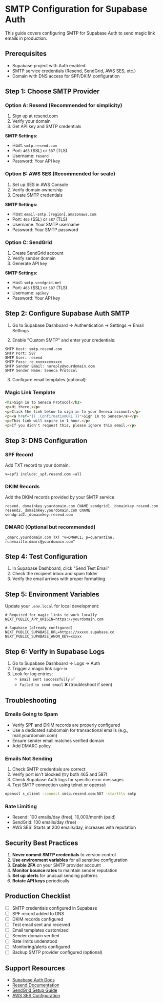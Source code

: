 # SMTP Configuration for Supabase Auth

This guide covers configuring SMTP for Supabase Auth to send magic link emails in production.

## Prerequisites

- Supabase project with Auth enabled
- SMTP service credentials (Resend, SendGrid, AWS SES, etc.)
- Domain with DNS access for SPF/DKIM configuration

## Step 1: Choose SMTP Provider

### Option A: Resend (Recommended for simplicity)

1. Sign up at [resend.com](https://resend.com)
2. Verify your domain
3. Get API key and SMTP credentials

**SMTP Settings:**

- Host: `smtp.resend.com`
- Port: `465` (SSL) or `587` (TLS)
- Username: `resend`
- Password: Your API key

### Option B: AWS SES (Recommended for scale)

1. Set up SES in AWS Console
2. Verify domain ownership
3. Create SMTP credentials

**SMTP Settings:**

- Host: `email-smtp.[region].amazonaws.com`
- Port: `465` (SSL) or `587` (TLS)
- Username: Your SMTP username
- Password: Your SMTP password

### Option C: SendGrid

1. Create SendGrid account
2. Verify sender domain
3. Generate API key

**SMTP Settings:**

- Host: `smtp.sendgrid.net`
- Port: `465` (SSL) or `587` (TLS)
- Username: `apikey`
- Password: Your API key

## Step 2: Configure Supabase Auth SMTP

1. Go to Supabase Dashboard → Authentication → Settings → Email Settings

2. Enable "Custom SMTP" and enter your credentials:

```
SMTP Host: smtp.resend.com
SMTP Port: 587
SMTP User: resend
SMTP Pass: re_xxxxxxxxxxxx
SMTP Sender Email: noreply@yourdomain.com
SMTP Sender Name: Seneca Protocol
```

3. Configure email templates (optional):

### Magic Link Template

```html
<h2>Sign in to Seneca Protocol</h2>
<p>Hi there,</p>
<p>Click the link below to sign in to your Seneca account:</p>
<p><a href="{{ .ConfirmationURL }}">Sign In to Seneca</a></p>
<p>This link will expire in 1 hour.</p>
<p>If you didn't request this, please ignore this email.</p>
```

## Step 3: DNS Configuration

### SPF Record

Add TXT record to your domain:

```
v=spf1 include:_spf.resend.com ~all
```

### DKIM Records

Add the DKIM records provided by your SMTP service:

```
resend._domainkey.yourdomain.com CNAME sendgrid1._domainkey.resend.com
resend2._domainkey.yourdomain.com CNAME sendgrid2._domainkey.resend.com
```

### DMARC (Optional but recommended)

```
_dmarc.yourdomain.com TXT "v=DMARC1; p=quarantine; rua=mailto:dmarc@yourdomain.com"
```

## Step 4: Test Configuration

1. In Supabase Dashboard, click "Send Test Email"
2. Check the recipient inbox and spam folder
3. Verify the email arrives with proper formatting

## Step 5: Environment Variables

Update your `.env.local` for local development:

```env
# Required for magic links to work locally
NEXT_PUBLIC_APP_ORIGIN=https://yourdomain.com

# Supabase (already configured)
NEXT_PUBLIC_SUPABASE_URL=https://xxxxx.supabase.co
NEXT_PUBLIC_SUPABASE_ANON_KEY=xxxxx
```

## Step 6: Verify in Supabase Logs

1. Go to Supabase Dashboard → Logs → Auth
2. Trigger a magic link sign-in
3. Look for log entries:
   - `Email sent successfully` ✅
   - `Failed to send email` ❌ (troubleshoot if seen)

## Troubleshooting

### Emails Going to Spam

- Verify SPF and DKIM records are properly configured
- Use a dedicated subdomain for transactional emails (e.g., mail.yourdomain.com)
- Ensure sender email matches verified domain
- Add DMARC policy

### Emails Not Sending

1. Check SMTP credentials are correct
2. Verify port isn't blocked (try both 465 and 587)
3. Check Supabase Auth logs for specific error messages
4. Test SMTP connection using telnet or openssl:

```bash
openssl s_client -connect smtp.resend.com:587 -starttls smtp
```

### Rate Limiting

- Resend: 100 emails/day (free), 10,000/month (paid)
- SendGrid: 100 emails/day (free)
- AWS SES: Starts at 200 emails/day, increases with reputation

## Security Best Practices

1. **Never commit SMTP credentials** to version control
2. **Use environment variables** for all sensitive configuration
3. **Enable 2FA** on your SMTP provider account
4. **Monitor bounce rates** to maintain sender reputation
5. **Set up alerts** for unusual sending patterns
6. **Rotate API keys** periodically

## Production Checklist

- [ ] SMTP credentials configured in Supabase
- [ ] SPF record added to DNS
- [ ] DKIM records configured
- [ ] Test email sent and received
- [ ] Email templates customized
- [ ] Sender domain verified
- [ ] Rate limits understood
- [ ] Monitoring/alerts configured
- [ ] Backup SMTP provider configured (optional)

## Support Resources

- [Supabase Auth Docs](https://supabase.com/docs/guides/auth/auth-smtp)
- [Resend Documentation](https://resend.com/docs)
- [SendGrid Setup Guide](https://docs.sendgrid.com/for-developers/sending-email/quickstart-nodejs)
- [AWS SES Configuration](https://docs.aws.amazon.com/ses/latest/dg/send-email-smtp.html)
